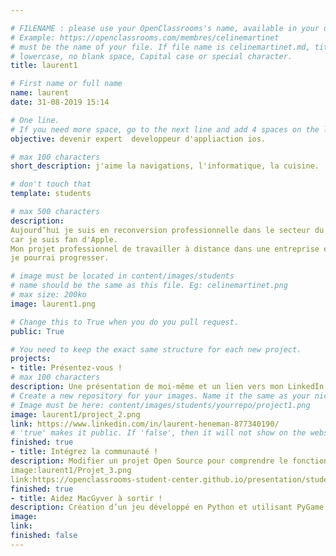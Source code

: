 ```yaml
---

# FILENAME : please use your OpenClassrooms's name, available in your url.
# Example: https://openclassrooms.com/membres/celinemartinet
# must be the name of your file. If file name is celinemartinet.md, title is celinemartinet.
# lowercase, no blank space, Capital case or special character.
title: laurent1

# First name or full name
name: laurent
date: 31-08-2019 15:14

# One line.
# If you need more space, go to the next line and add 4 spaces on the left, as in 'description'.
objective: devenir expert  developpeur d'appliaction ios.

# max 100 characters
short_description: j'aime la navigations, l'informatique, la cuisine.

# don't touch that
template: students

# max 500 characters
description:
Aujourd’hui je suis en reconversion professionnelle dans le secteur du numérique en tant que développeur iOS
car je suis fan d'Apple.
Mon projet professionnel de travailler à distance dans une entreprise éditrice de logicielle dans laquelle
je pourrai progresser.

# image must be located in content/images/students
# name should be the same as this file. Eg: celinemartinet.png
# max size: 200ko
image: laurent1.png

# Change this to True when you do you pull request.
public: True

# You need to keep the exact same structure for each new project.
projects:
- title: Présentez-vous !
# max 100 characters
description: Une présentation de moi-même et un lien vers mon LinkedIn.
# Create a new repository for your images. Name it the same as your nickname and profile picture.
# Image must be here: content/images/students/yourrepo/project1.png
image: laurent1/project_2.png
link: https://www.linkedin.com/in/laurent-heneman-877340190/
# 'true' makes it public. If 'false', then it will not show on the website.
finished: true
- title: Intégrez la communauté !
description: Modifier un projet Open Source pour comprendre le fonctionnement de Git, de Github et des pull requests.
image:laurent1/Projet_3.png
link:https://openclassrooms-student-center.github.io/presentation/students/lauren1.html
finished: true
- title: Aidez MacGyver à sortir !
description: Création d’un jeu développé en Python et utilisant PyGame.
image:
link: 
finished: false
---
```

